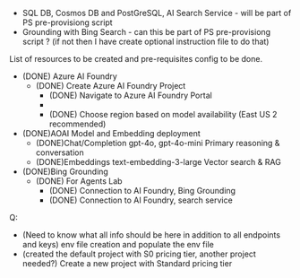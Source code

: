 - SQL DB, Cosmos DB and PostGreSQL, AI Search Service - will be part of PS pre-provisiong script
- Grounding with Bing Search - can this be part of PS pre-provisiong script ? (if not then I have create optional instruction file to do that)

List of resources to be created and pre-requisites config to be done.
- (DONE) Azure AI Foundry
    - (DONE) Create Azure AI Foundry Project
        - (DONE) Navigate to Azure AI Foundry Portal
        - 
        - (DONE) Choose region based on model availability (East US 2 recommended)
- (DONE)AOAI Model and Embedding deployment
    - (DONE)Chat/Completion	gpt-4o, gpt-4o-mini	Primary reasoning & conversation
    - (DONE)Embeddings	text-embedding-3-large	Vector search & RAG
- (DONE)Bing Grounding
    - (DONE) For Agents Lab 
        - (DONE) Connection to AI Foundry, Bing Grounding
        - (DONE) Connection to AI Foundry, search service

Q:
- (Need to know what all info should be here in addition to all endpoints and keys) env file creation and populate the env file
- (created the default project with S0 pricing tier, another project needed?) Create a new project with Standard pricing tier
